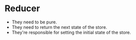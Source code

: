 # Reducer

- They need to be pure.
- They need to return the next state of the store.
- They're responsible for setting the initial state of the store.